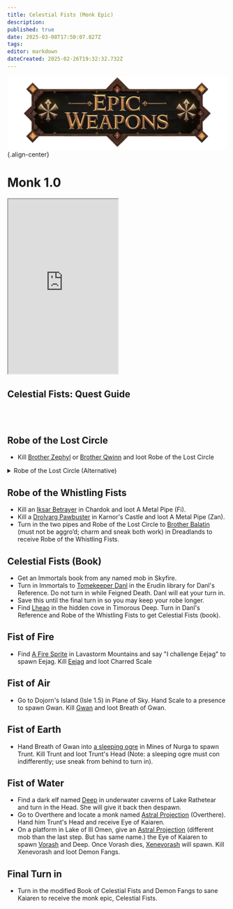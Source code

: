 ```yaml
---
title: Celestial Fists (Monk Epic)
description: 
published: true
date: 2025-03-08T17:50:07.827Z
tags: 
editor: markdown
dateCreated: 2025-02-26T19:32:32.732Z
---
```


![epicweapons.webp](/epicweapons.webp){.align-center}

# Monk 1.0
<iframe src="https://www.thjdi.cc/item/2010652" width="50%" height="400px"></iframe>

<h2>Celestial Fists: Quest Guide</h2>
<br><br>
<h2>Robe of the Lost Circle</h2>
<ul>
  <li>Kill <a href="https://www.thjdi.cc/npc/50321">Brother Zephyl</a> or <a href="https://www.thjdi.cc/npc/14054">Brother Qwinn</a> and loot Robe of the Lost Circle</li>
</ul>
<details>
  <summary>Robe of the Lost Circle (Alternative)</summary> 
  <h2>Robe of the Lost Circle (Alternative)</h2>
<ul>
  <li>Obtain Purple Headband via quests.</li>
  <li>Obtain Red Sash of Order via quests.</li>
  <li>Kill Targin the Rock in Nagafen's Lair King room to get Code of Zan Fi.</li>
  <li>Kill Raster of Guk in Lower Guk to get The Idol. It should be noted you CANNOT MQ the idol and sash to Brother Zephyl.</li>
  <li>Turn in Purple Headband and Code of Zan Fi to Brother Qwinn in Southern Karana to get Needle of the Void.</li>
  <li>Turn in Red Sash of Order and The Idol to Brother Zephyl in Rathe Mountains to get Rare Robe Pattern.</li>
  <li>Combine Shadow Wolf Pelt, Silk Swatch, and Spell: Gather Shadows in sewing kit to make Shadow Silk (Tailoring 36).</li>
  <li>Combine Shadow Silk, Needle of the Void, Rare Robe Pattern, and Song: Jonthan's Whistling Warsong in a sewing kit to make Robe of the Lost Circle (no skill check) (Jan 2024 Edit – Apparent trivial of 64) – (Nov 2020 edit – now requires skillcheck over 48 Tailoring, but under 64[1]) (June 15, 2000) Skill in tailoring is no longer required to craft. Hole</li>
</ul>
</details>


## Robe of the Whistling Fists
* Kill an [Iksar Betrayer](https://www.thjdi.cc/npc/103193) in Chardok and loot A Metal Pipe (Fi).
* Kill a [Drolvarg Pawbuster](https://www.thjdi.cc/npc/102122) in Karnor's Castle and loot A Metal Pipe (Zan).
* Turn in the two pipes and Robe of the Lost Circle to [Brother Balatin](https://www.thjdi.cc/npc/86022) (must not be aggro’d; charm and sneak both work) in Dreadlands to receive Robe of the Whistling Fists.


## Celestial Fists (Book)
* Get an Immortals book from any named mob in Skyfire.
* Turn in Immortals to [Tomekeeper Danl](https://www.thjdi.cc/npc/24034) in the Erudin library for Danl's Reference. Do not turn in while Feigned Death. Danl will eat your turn in.
* Save this until the final turn in so you may keep your robe longer.
* Find [Lheao](https://www.thjdi.cc/npc/96001) in the hidden cove in Timorous Deep. Turn in Danl's Reference and Robe of the Whistling Fists to get Celestial Fists (book).

## Fist of Fire
* Find [A Fire Sprite](https://www.thjdi.cc/npc/27113) in Lavastorm Mountains and say "I challenge Eejag" to spawn Eejag. Kill [Eejag](https://www.thjdi.cc/npc/27119) and loot Charred Scale

## Fist of Air
* Go to Dojorn's Island (Isle 1.5) in Plane of Sky. Hand Scale to a presence to spawn Gwan. Kill [Gwan](https://www.thjdi.cc/npc/71069) and loot Breath of Gwan.

## Fist of Earth
* Hand Breath of Gwan into [a sleeping ogre](https://www.thjdi.cc/npc/107101) in Mines of Nurga to spawn Trunt. Kill Trunt and loot Trunt's Head (Note: a sleeping ogre must con indifferently; use sneak from behind to turn in).

## Fist of Water
* Find a dark elf named [Deep](https://www.thjdi.cc/npc/51044) in underwater caverns of Lake Rathetear and turn in the Head. She will give it back then despawn.
* Go to Overthere and locate a monk named [Astral Projection](https://www.thjdi.cc/npc/93154) (Overthere). Hand him Trunt's Head and receive Eye of Kaiaren.
* On a platform in Lake of Ill Omen, give an [Astral Projection](https://www.thjdi.cc/npc/85153) (different mob than the last step. But has same name.) the Eye of Kaiaren to spawn [Vorash](https://www.thjdi.cc/npc/85211) and Deep. Once Vorash dies, [Xenevorash](https://www.thjdi.cc/npc/85208) will spawn. Kill Xenevorash and loot Demon Fangs.

## Final Turn in
* Turn in the modified Book of Celestial Fists and Demon Fangs to sane Kaiaren to receive the monk epic, Celestial Fists.

